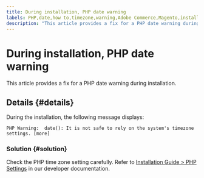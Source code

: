 ```yaml
---
title: During installation, PHP date warning
labels: PHP,date,how to,timezone,warning,Adobe Commerce,Magento,installation
description: "This article provides a fix for a PHP date warning during installation."
---
```


# During installation, PHP date warning

This article provides a fix for a PHP date warning during installation.

## Details {#details}

During the installation, the following message displays:

```text
PHP Warning:  date(): It is not safe to rely on the system's timezone settings. [more]
```

### Solution {#solution}

Check the PHP time zone setting carefully. Refer to [Installation Guide > PHP Settings](https://devdocs.magento.com/guides/v2.3/install-gde/prereq/php-settings.html) in our developer documentation. 